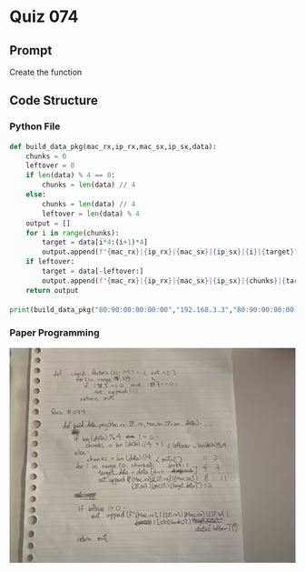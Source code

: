 # Quiz 074

## Prompt
Create the function
## Code Structure

### Python File
```python
def build_data_pkg(mac_rx,ip_rx,mac_sx,ip_sx,data):
    chunks = 0
    leftover = 0
    if len(data) % 4 == 0:
        chunks = len(data) // 4
    else:
        chunks = len(data) // 4
        leftover = len(data) % 4
    output = []
    for i in range(chunks):
        target = data[i*4:(i+1)*4]
        output.append(f"{mac_rx}|{ip_rx}|{mac_sx}|{ip_sx}|{i}|{target}")
    if leftover:
        target = data[-leftover:]
        output.append(f"{mac_rx}|{ip_rx}|{mac_sx}|{ip_sx}|{chunks}|{target}")
    return output

print(build_data_pkg("80:90:00:00:00:00","192.168.3.3","80:90:00:00:00:01","192.168.4.5","Hello World"))
```

### Paper Programming
![Paper Programming](../Assets/Quiz074.jpeg)
